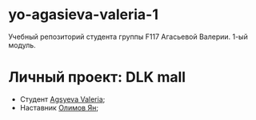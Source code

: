 # yo-agasieva-valeria-1
Учебный репозиторий студента группы F117 Агасьевой Валерии. 1-ый модуль.   
# Личный проект: DLK mall
* Студент [Agsyeva Valeria](https://t.me/Larndt);
* Наставник [Олимов Ян](https://t.me/OlimvJan);